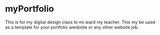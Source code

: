 # myPortfolio
This is for my digital design class to mr.ward my teacher.
This my be used as a template for your portfolio wenbsite or any other website job.
